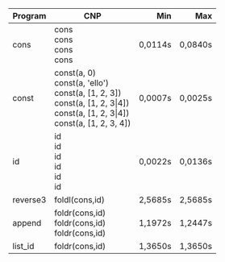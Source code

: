 Program | CNP | Min | Max
--- | --- | ---: | ---:
cons | cons<br/>cons<br/>cons<br/>cons | 0,0114s | 0,0840s
const | const(a, 0)<br/>const(a, 'ello')<br/>const(a, [1, 2, 3])<br/>const(a, [1, 2, 3\|4])<br/>const(a, [1, 2, 3\|4])<br/>const(a, [1, 2, 3, 4]) | 0,0007s | 0,0025s
id | id<br/>id<br/>id<br/>id<br/>id<br/>id | 0,0022s | 0,0136s
reverse3 | foldl(cons,id) | 2,5685s | 2,5685s
append | foldr(cons,id)<br/>foldr(cons,id)<br/>foldr(cons,id) | 1,1972s | 1,2447s
list_id | foldr(cons,id) | 1,3650s | 1,3650s
